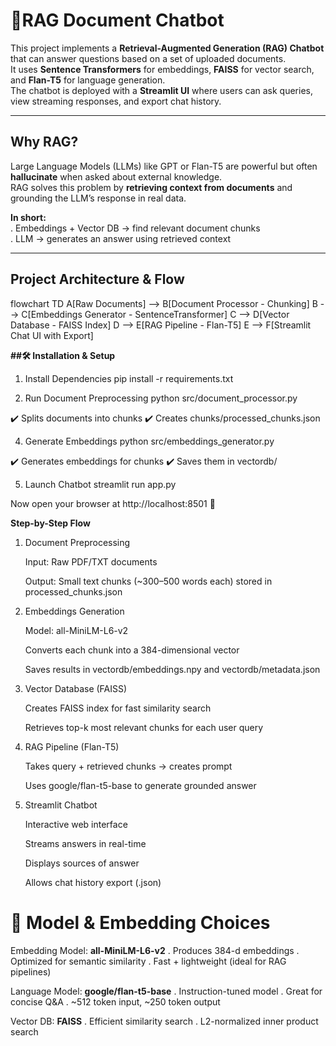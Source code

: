 # 📙RAG Document Chatbot

This project implements a **Retrieval-Augmented Generation (RAG) Chatbot** that can answer questions based on a set of uploaded documents.  
It uses **Sentence Transformers** for embeddings, **FAISS** for vector search, and **Flan-T5** for language generation.  
The chatbot is deployed with a **Streamlit UI** where users can ask queries, view streaming responses, and export chat history.

---

## Why RAG?

Large Language Models (LLMs) like GPT or Flan-T5 are powerful but often **hallucinate** when asked about external knowledge.  
RAG solves this problem by **retrieving context from documents** and grounding the LLM’s response in real data.  

**In short:**  
. Embeddings + Vector DB → find relevant document chunks  
. LLM → generates an answer using retrieved context  

---

## Project Architecture & Flow


flowchart TD
    A[Raw Documents] --> B[Document Processor - Chunking]
    B --> C[Embeddings Generator - SentenceTransformer]
    C --> D[Vector Database - FAISS Index]
    D --> E[RAG Pipeline - Flan-T5]
    E --> F[Streamlit Chat UI with Export]


**##🛠️ Installation & Setup**
1. Install Dependencies
    pip install -r requirements.txt


3. Run Document Preprocessing
    python src/document_processor.py


✔️ Splits documents into chunks
✔️ Creates chunks/processed_chunks.json


4. Generate Embeddings
    python src/embeddings_generator.py


✔️ Generates embeddings for chunks
✔️ Saves them in vectordb/


5. Launch Chatbot
    streamlit run app.py


Now open your browser at http://localhost:8501 🎉



**Step-by-Step Flow**


1. Document Preprocessing

    Input: Raw PDF/TXT documents
    
    Output: Small text chunks (~300–500 words each) stored in processed_chunks.json

2. Embeddings Generation

    Model: all-MiniLM-L6-v2
    
    Converts each chunk into a 384-dimensional vector
    
    Saves results in vectordb/embeddings.npy and vectordb/metadata.json
   

4. Vector Database (FAISS)

    Creates FAISS index for fast similarity search
    
    Retrieves top-k most relevant chunks for each user query
   

6. RAG Pipeline (Flan-T5)

    Takes query + retrieved chunks → creates prompt
    
    Uses google/flan-t5-base to generate grounded answer
   

8. Streamlit Chatbot

    Interactive web interface
    
    Streams answers in real-time
    
    Displays sources of answer
    
    Allows chat history export (.json)
   


# 🤖 Model & Embedding Choices

Embedding Model:
  **all-MiniLM-L6-v2**
   . Produces 384-d embeddings
   . Optimized for semantic similarity
   . Fast + lightweight (ideal for RAG pipelines)
   

Language Model:
  **google/flan-t5-base**
   . Instruction-tuned model
   . Great for concise Q&A
   . ~512 token input, ~250 token output
   

Vector DB:
  **FAISS**
   . Efficient similarity search
   . L2-normalized inner product search

